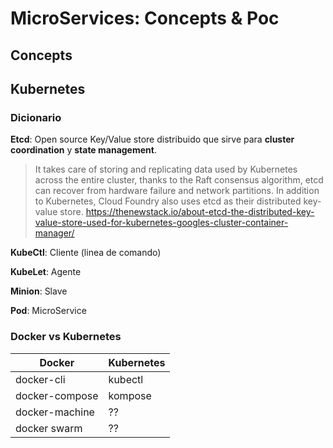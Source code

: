 # MicroServices: Concepts & Poc

## Concepts

## Kubernetes

### Dicionario

**Etcd**: Open source Key/Value store distribuido que sirve para **cluster coordination** y **state management**.
> It takes care of storing and replicating data used by Kubernetes across the entire cluster,
> thanks to the Raft consensus algorithm, etcd can recover from hardware failure and network partitions.
> In addition to Kubernetes, Cloud Foundry also uses etcd as their distributed key-value store.
<https://thenewstack.io/about-etcd-the-distributed-key-value-store-used-for-kubernetes-googles-cluster-container-manager/>

**KubeCtl**: Cliente (linea de comando)

**KubeLet**: Agente

**Minion**: Slave

**Pod**: MicroService

### Docker vs Kubernetes

Docker | Kubernetes
------ | ----------
docker-cli | kubectl
docker-compose | kompose
docker-machine | ??
docker swarm | ??
